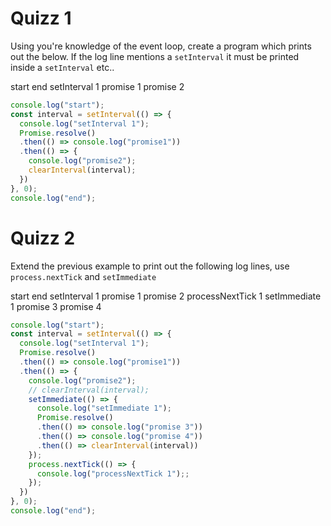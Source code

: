 # Quizz 1

Using you're knowledge of the event loop, create a program which prints out the below. If the log line mentions a `setInterval` it must be printed inside a `setInterval` etc..

start
end
setInterval 1
promise 1
promise 2

```js
console.log("start");
const interval = setInterval(() => {
  console.log("setInterval 1");
  Promise.resolve()
  .then(() => console.log("promise1"))
  .then(() => {
    console.log("promise2");
    clearInterval(interval);
  })
}, 0);
console.log("end");
```

# Quizz 2

Extend the previous example to print out the following log lines, use `process.nextTick` and `setImmediate`

start
end
setInterval 1
promise 1
promise 2
processNextTick 1
setImmediate 1
promise 3
promise 4

```js
console.log("start");
const interval = setInterval(() => {
  console.log("setInterval 1");
  Promise.resolve()
  .then(() => console.log("promise1"))
  .then(() => {
    console.log("promise2");
    // clearInterval(interval);
    setImmediate(() => {
      console.log("setImmediate 1");
      Promise.resolve()
      .then(() => console.log("promise 3"))
      .then(() => console.log("promise 4"))
      .then(() => clearInterval(interval))
    });
    process.nextTick(() => {
      console.log("processNextTick 1");;
    });
  })
}, 0);
console.log("end");
```